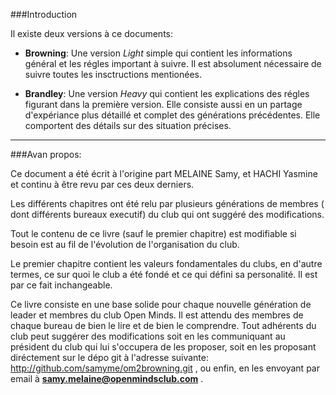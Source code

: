 ###Introduction

Il existe deux versions à ce documents:

- **Browning**: Une version *Light* simple qui contient les informations général et les régles important à suivre.
Il est absolument nécessaire de suivre toutes les insctructions mentionées.

- **Brandley**: Une version *Heavy* qui contient les explications des régles figurant dans la première version. Elle consiste aussi en un partage d'expériance plus détaillé et complet des générations précédentes. Elle comportent des détails sur des situation précises.

------------------------------------

###Avan propos:

Ce document a été écrit à l'origine part MELAINE Samy, et HACHI Yasmine et continu à être revu par ces deux derniers.

Les différents chapitres ont été relu par plusieurs générations de membres ( dont différents bureaux executif) du club qui ont suggéré des modifications.

Tout le contenu de ce livre (sauf le premier chapitre) est modifiable si besoin est au fil de l'évolution de l'organisation du club.

Le premier chapitre contient les valeurs fondamentales du clubs, en d'autre termes, ce sur quoi le club a été fondé et ce qui défini sa personalité. Il est par ce fait inchangeable.

Ce livre consiste en une base solide pour chaque nouvelle génération de leader et membres du club Open Minds. Il est attendu des membres de chaque bureau de bien le lire et de bien le comprendre. Tout adhérents du club peut suggérer des modifications soit en les communiquant au président du club qui lui s'occupera de les proposer, soit en les proposant diréctement sur le dépo git à l'adresse suivante: http://github.com/samyme/om2browning.git , ou enfin, en les envoyant par email à **samy.melaine@openmindsclub.com** .

